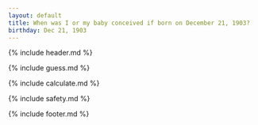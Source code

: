 ```yaml
---
layout: default
title: When was I or my baby conceived if born on December 21, 1903?
birthday: Dec 21, 1903
---
```


{% include header.md %}

{% include guess.md %}

{% include calculate.md %}

{% include safety.md %}

{% include footer.md %}



